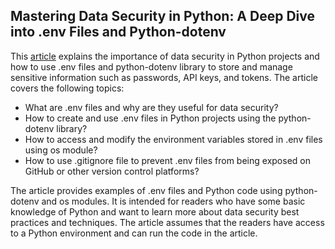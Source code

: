 ## Mastering Data Security in Python: A Deep Dive into .env Files and Python-dotenv

This [article](https://medium.com/@thedataisaac/mastering-data-security-in-python-a-deep-dive-into-env-files-and-python-dotenv-bf2324fc619) explains the importance of data security in Python projects and how to use .env files and python-dotenv library to store and manage sensitive information such as passwords, API keys, and tokens. The article covers the following topics:
- What are .env files and why are they useful for data security?
- How to create and use .env files in Python projects using the python-dotenv library?
- How to access and modify the environment variables stored in .env files using os module?
- How to use .gitignore file to prevent .env files from being exposed on GitHub or other version control platforms?

The article provides examples of .env files and Python code using python-dotenv and os modules. It is intended for readers who have some basic knowledge of Python and want to learn more about data security best practices and techniques. The article assumes that the readers have access to a Python environment and can run the code in the article.
